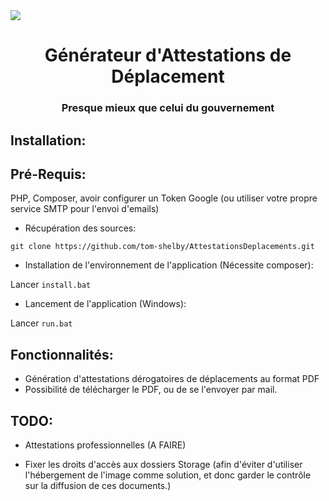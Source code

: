 <img src="https://www.interieur.gouv.fr/var/miomcti/storage/images/www.interieur.gouv.fr/version-fre/actualites/l-actu-du-ministere/attestations-de-deplacement/999478-15-fre-FR/Attestations-de-deplacement.jpg">

<div align="center">
	<h1> Générateur d'Attestations de Déplacement</h1>
	<h3>Presque mieux que celui du gouvernement</h3>
</div>

Installation:
---
## Pré-Requis:
PHP, Composer, avoir configurer un Token Google (ou utiliser votre propre service SMTP pour l'envoi d'emails)

* Récupération des sources:  

`git clone https://github.com/tom-shelby/AttestationsDeplacements.git`

* Installation de l'environnement de l'application (Nécessite composer):

Lancer `install.bat`

* Lancement de l'application (Windows):  

Lancer `run.bat`


Fonctionnalités:
---
- Génération d'attestations dérogatoires de déplacements au format PDF
- Possibilité de télécharger le PDF, ou de se l'envoyer par mail.


TODO:
---

- Attestations professionnelles (A FAIRE)

- Fixer les droits d'accès aux dossiers Storage (afin d'éviter d'utiliser l'hébergement de l'image comme solution, et donc garder le contrôle sur la diffusion de ces documents.)

